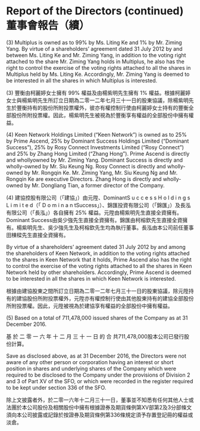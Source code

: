 # Report of the Directors (continued)董事會報告（續）

(3) Multiplus is owned as to $9 9 \%$ by Ms. Liting $\mathsf { K e }$ and $1 \%$ by Mr. Ziming Yang. By virtue of a shareholders’ agreement dated 31 July 2012 by and between Ms. Liting $\mathsf { K e }$ and Mr. Ziming Yang, in addition to the voting right attached to the share Mr. Ziming Yang holds in Multiplus, he also has the right to control the exercise of the voting rights attached to all the shares in Multiplus held by Ms. Liting Ke. Accordingly, Mr. Ziming Yang is deemed to be interested in all the shares in which Multiplus is interested.

(3) 豐衡由柯麗婷女士擁有 $9 9 \%$ 權益及由楊紫明先生擁有 $1 \%$ 權益。根據柯麗婷女士與楊紫明先生所訂立日期為二零一二年七月三十一日的股東協議，除楊紫明先生於豐衡持有的股份所附投票權外，彼亦有權控制行使由柯麗婷女士持有的豐衡全部股份所附投票權。因此，楊紫明先生被視為於豐衡享有權益的全部股份中擁有權益。

(4) Keen Network Holdings Limited (“Keen Network”) is owned as to $2 5 \%$ by Prime Ascend, $2 5 \%$ by Dominant Success Holdings Limited (“Dominant Success”), $2 5 \%$ by Rosy Connect Investments Limited (“Rosy Connect”) and $2 5 \%$ by Zhang Hong Limited (“Zhang Hong”). Prime Ascend is directly and whollyowned by Mr. Ziming Yang. Dominant Success is directly and wholly-owned by Mr. Siu Keung Ng. Rosy Connect is directly and wholly-owned by Mr. Rongqin Ke. Mr. Ziming Yang, Mr. Siu Keung Ng and Mr. Rongqin Ke are executive Directors. Zhang Hong is directly and wholly-owned by Mr. Dongliang Tian, a former director of the Company.

(4) 建協控股有限公司（「建協」）由元陞、DominantS u c c e s s H o l d i n g s L i m i t e d（「 D o m i n a n tSuccess」）、錦匯投資有限公司（「錦匯」）及長泓有限公司（「長泓」）各自擁有 $2 5 \%$ 權益。元陞由楊紫明先生直接全資擁有。Dominant Success由吳少強先生直接全資擁有。錦匯由柯榕欽先生直接全資擁有。楊紫明先生、吳少強先生及柯榕欽先生均為執行董事。長泓由本公司前任董事田棟樑先生直接全資擁有。

By virtue of a shareholders’ agreement dated 31 July 2012 by and among the shareholders of Keen Network, in addition to the voting rights attached to the shares in Keen Network that it holds, Prime Ascend also has the right to control the exercise of the voting rights attached to all the shares in Keen Network held by other shareholders. Accordingly, Prime Ascend is deemed to be interested in all the shares in which Keen Network is interested.

根據由建協股東之間所訂立日期為二零一二年七月三十一日的股東協議，除元陞持有的建協股份所附投票權外，元陞亦有權控制行使由其他股東持有的建協全部股份所附投票權。因此，元陞被視為於建協享有權益的全部股份中擁有權益。

(5) Based on a total of 711,478,000 issued shares of the Company as at 31 December 2016.

基 於 二 零 一 六 年 十 二 月 三 十 一 日 的 合 共711,478,000股本公司已發行股份計算。

Save as disclosed above, as at 31 December 2016, the Directors were not aware of any other person or corporation having an interest or short position in shares and underlying shares of the Company which were required to be disclosed to the Company under the provisions of Division 2 and 3 of Part XV of the SFO, or which were recorded in the register required to be kept under section 336 of the SFO.

除上文披露者外，於二零一六年十二月三十一日，董事並不知悉有任何其他人士或法團於本公司股份及相關股份中擁有根據證券及期貨條例第XV部第2及3分部條文須向本公司披露或記錄於按證券及期貨條例第336條規定須予存置登記冊的權益或淡倉。